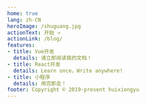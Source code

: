 ```yaml
---
home: true
lang: zh-CN
heroImage: /shuguang.jpg
actionText: 开始 →
actionLink: /blog/
features:
- title: Vue开发
  details: 请立即阅读我的文档！
- title: React开发
  details: Learn once，Write anywhere!
- title: 小程序
  details: 用完即走！
footer: Copyright © 2019-present huixiongyu
---
```

